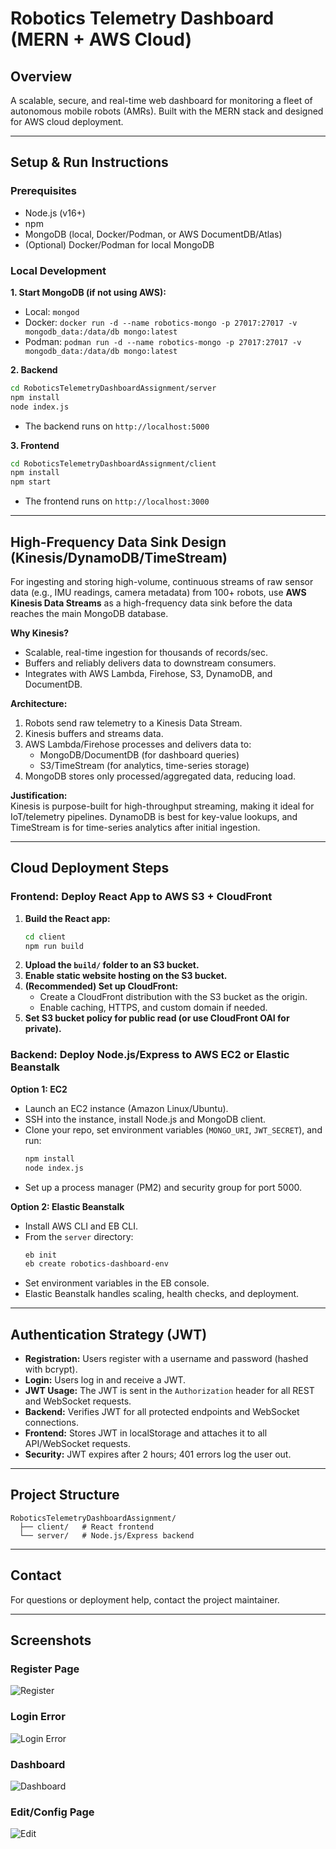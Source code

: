 # Robotics Telemetry Dashboard (MERN + AWS Cloud)

## Overview

A scalable, secure, and real-time web dashboard for monitoring a fleet of autonomous mobile robots (AMRs). Built with the MERN stack and designed for AWS cloud deployment.

---

## Setup & Run Instructions

### Prerequisites
- Node.js (v16+)
- npm
- MongoDB (local, Docker/Podman, or AWS DocumentDB/Atlas)
- (Optional) Docker/Podman for local MongoDB

### Local Development

**1. Start MongoDB (if not using AWS):**
- Local: `mongod`
- Docker: `docker run -d --name robotics-mongo -p 27017:27017 -v mongodb_data:/data/db mongo:latest`
- Podman: `podman run -d --name robotics-mongo -p 27017:27017 -v mongodb_data:/data/db mongo:latest`

**2. Backend**
```sh
cd RoboticsTelemetryDashboardAssignment/server
npm install
node index.js
```
- The backend runs on `http://localhost:5000`

**3. Frontend**
```sh
cd RoboticsTelemetryDashboardAssignment/client
npm install
npm start
```
- The frontend runs on `http://localhost:3000`

---

## High-Frequency Data Sink Design (Kinesis/DynamoDB/TimeStream)

For ingesting and storing high-volume, continuous streams of raw sensor data (e.g., IMU readings, camera metadata) from 100+ robots, use **AWS Kinesis Data Streams** as a high-frequency data sink before the data reaches the main MongoDB database.

**Why Kinesis?**
- Scalable, real-time ingestion for thousands of records/sec.
- Buffers and reliably delivers data to downstream consumers.
- Integrates with AWS Lambda, Firehose, S3, DynamoDB, and DocumentDB.

**Architecture:**
1. Robots send raw telemetry to a Kinesis Data Stream.
2. Kinesis buffers and streams data.
3. AWS Lambda/Firehose processes and delivers data to:
   - MongoDB/DocumentDB (for dashboard queries)
   - S3/TimeStream (for analytics, time-series storage)
4. MongoDB stores only processed/aggregated data, reducing load.

**Justification:**  
Kinesis is purpose-built for high-throughput streaming, making it ideal for IoT/telemetry pipelines. DynamoDB is best for key-value lookups, and TimeStream is for time-series analytics after initial ingestion.

---

## Cloud Deployment Steps

### Frontend: Deploy React App to AWS S3 + CloudFront

1. **Build the React app:**
   ```sh
   cd client
   npm run build
   ```
2. **Upload the `build/` folder to an S3 bucket.**
3. **Enable static website hosting on the S3 bucket.**
4. **(Recommended) Set up CloudFront:**
   - Create a CloudFront distribution with the S3 bucket as the origin.
   - Enable caching, HTTPS, and custom domain if needed.
5. **Set S3 bucket policy for public read (or use CloudFront OAI for private).**

### Backend: Deploy Node.js/Express to AWS EC2 or Elastic Beanstalk

**Option 1: EC2**
- Launch an EC2 instance (Amazon Linux/Ubuntu).
- SSH into the instance, install Node.js and MongoDB client.
- Clone your repo, set environment variables (`MONGO_URI`, `JWT_SECRET`), and run:
  ```sh
  npm install
  node index.js
  ```
- Set up a process manager (PM2) and security group for port 5000.

**Option 2: Elastic Beanstalk**
- Install AWS CLI and EB CLI.
- From the `server` directory:
  ```sh
  eb init
  eb create robotics-dashboard-env
  ```
- Set environment variables in the EB console.
- Elastic Beanstalk handles scaling, health checks, and deployment.

---

## Authentication Strategy (JWT)

- **Registration:** Users register with a username and password (hashed with bcrypt).
- **Login:** Users log in and receive a JWT.
- **JWT Usage:** The JWT is sent in the `Authorization` header for all REST and WebSocket requests.
- **Backend:** Verifies JWT for all protected endpoints and WebSocket connections.
- **Frontend:** Stores JWT in localStorage and attaches it to all API/WebSocket requests.
- **Security:** JWT expires after 2 hours; 401 errors log the user out.

---

## Project Structure

```
RoboticsTelemetryDashboardAssignment/
  ├── client/   # React frontend
  └── server/   # Node.js/Express backend
```

---

## Contact

For questions or deployment help, contact the project maintainer.

---

## Screenshots

### Register Page
![Register](docs/register.png)

### Login Error
![Login Error](docs/login_error.png)

### Dashboard
![Dashboard](docs/dashboard.png)

### Edit/Config Page
![Edit](docs/edit.png)
